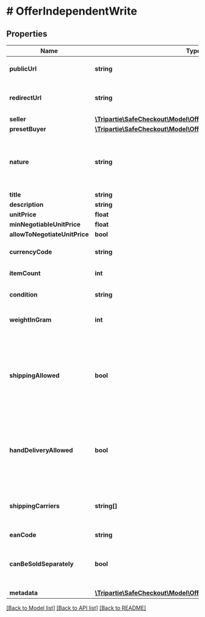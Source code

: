# # OfferIndependentWrite

## Properties

Name | Type | Description | Notes
------------ | ------------- | ------------- | -------------
**publicUrl** | **string** | The public URL for your Ad/Offer on your marketplace. | [optional]
**redirectUrl** | **string** | Fill-in that field IF you intend to redirect your customer instead of using a WebView. | [optional]
**seller** | [**\Tripartie\SafeCheckout\Model\OfferPersonaIndependentWrite**](OfferPersonaIndependentWrite.md) |  |
**presetBuyer** | [**\Tripartie\SafeCheckout\Model\OfferPersonaIndependentWrite**](OfferPersonaIndependentWrite.md) |  | [optional]
**nature** | **string** | This WILL affect the assigned workflow. Choosing service will disable delivery for example. Refer to our technical hub for more information. | [optional] [default to 'physical_item']
**title** | **string** |  | [optional]
**description** | **string** |  | [optional]
**unitPrice** | **float** |  | [optional]
**minNegotiableUnitPrice** | **float** |  | [optional]
**allowToNegotiateUnitPrice** | **bool** |  | [optional]
**currencyCode** | **string** |  | [optional] [default to 'EUR']
**itemCount** | **int** |  | [optional] [default to 1]
**condition** | **string** |  | [optional] [default to 'USED']
**weightInGram** | **int** | Accepted values between 500g (0.5kg) and 10,000g (10kg). | [optional]
**shippingAllowed** | **bool** | That toggle allows the seller to propose shipping for its item. If set in conjunction of shippingCarrier, the label will be automatically generated. Also, it will restrict the carrier to the limited subset defined. | [optional]
**handDeliveryAllowed** | **bool** | Enable both parties to finalize the transaction in person rather than using delivery. A QR Code must be scanned by the seller once the buyer claims the product. | [optional] [default to true]
**shippingCarriers** | **string[]** | If you wish to enable automated shipping label generation through a specific provider, specify it there. | [optional]
**eanCode** | **string** |  | [optional]
**canBeSoldSeparately** | **bool** | Set this flag to false to forbid a potential buyer to acquire less than \&quot;itemCount\&quot; item(s) | [optional] [default to true]
**metadata** | [**\Tripartie\SafeCheckout\Model\OfferMetadataIndependentWrite[]**](OfferMetadataIndependentWrite.md) |  | [optional]

[[Back to Model list]](../../README.md#models) [[Back to API list]](../../README.md#endpoints) [[Back to README]](../../README.md)
